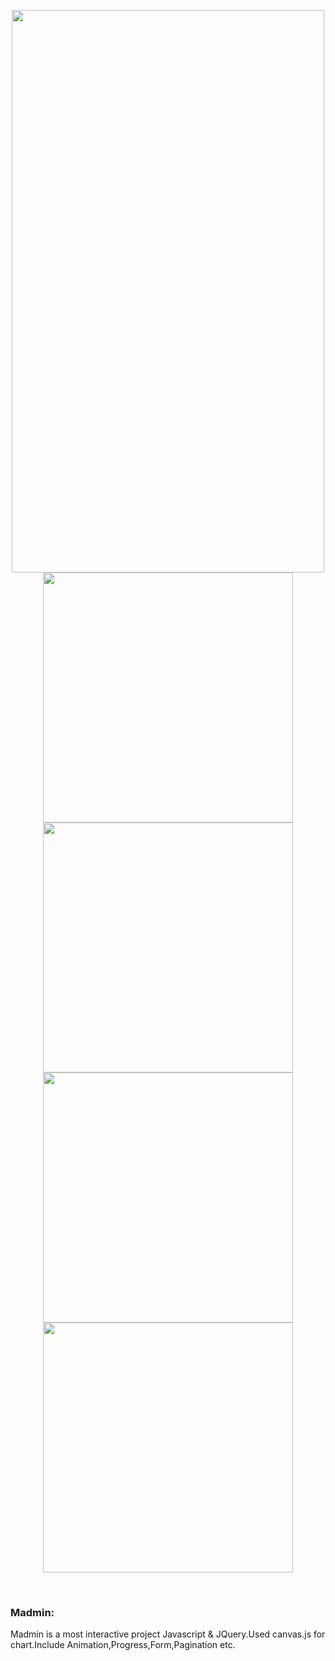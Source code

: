 <div align="center">
 <p float="left">
  <img src="https://user-images.githubusercontent.com/38814709/59161439-19c14900-8afc-11e9-9050-95c4455dfc0d.png" width="500" height="900"/>
	 <br/>
  <img src="https://user-images.githubusercontent.com/38814709/59161440-1a59df80-8afc-11e9-8aba-e3ec728fc0da.png" width="400" height="400"/> 
  <img src="https://user-images.githubusercontent.com/38814709/59161437-18901c00-8afc-11e9-9fa2-b9ece932a699.png" width="400" height="400"/>
  <img src="https://user-images.githubusercontent.com/38814709/59161438-18901c00-8afc-11e9-9837-baa30cbbd256.png" width="400" height="400"/> 
  <img src="https://user-images.githubusercontent.com/38814709/59161436-18901c00-8afc-11e9-9fa5-226a4afd5295.png" width="400" height="400"/>
	</p>
</div>
<br>
<h3>Madmin:</h3>
<p>
	Madmin is a most interactive project Javascript & JQuery.Used canvas.js for chart.Include Animation,Progress,Form,Pagination etc.
</p>









